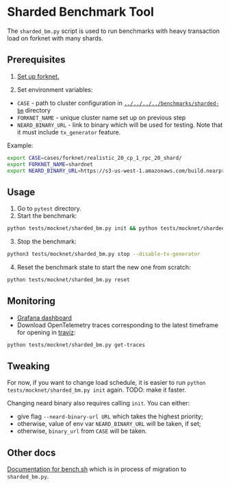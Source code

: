 # Sharded Benchmark Tool

The `sharded_bm.py` script is used to run benchmarks with heavy transaction load on forknet with many shards.

## Prerequisites

1. [Set up forknet.](../../../../benchmarks/sharded-bm/README.md#forknet)

2. Set environment variables:

* `CASE` - path to cluster configuration in [`../../../../benchmarks/sharded-bm`](../../../../benchmarks/sharded-bm) directory
* `FORKNET_NAME` - unique cluster name set up on previous step
* `NEARD_BINARY_URL` - link to binary which will be used for testing. Note that it must include `tx_generator` feature.

Example:

```bash
export CASE=cases/forknet/realistic_20_cp_1_rpc_20_shard/
export FORKNET_NAME=shardnet
export NEARD_BINARY_URL=https://s3-us-west-1.amazonaws.com/build.nearprotocol.com/nearcore/Linux/tx-generator-neard/neard
```

## Usage

1. Go to `pytest` directory.
2. Start the benchmark:

```bash
python tests/mocknet/sharded_bm.py init && python tests/mocknet/sharded_bm.py start --enable-tx-generator
```

3. Stop the benchmark:

```bash
python3 tests/mocknet/sharded_bm.py stop --disable-tx-generator
```

4. Reset the benchmark state to start the new one from scratch:

```bash
python tests/mocknet/sharded_bm.py reset
```

## Monitoring

* [Grafana dashboard](../../../../benchmarks/sharded-bm/README.md#forknet---monitoring)
* Download OpenTelemetry traces corresponding to the latest timeframe for opening in [traviz](https://github.com/jancionear/traviz):

```bash
python tests/mocknet/sharded_bm.py get-traces
```

## Tweaking

For now, if you want to change load schedule, it is easier to run `python tests/mocknet/sharded_bm.py init` again.
TODO: make it faster.

Changing neard binary also requires calling `init`. You can either:

* give flag `--neard-binary-url URL` which takes the highest priority;
* otherwise, value of env var `NEARD_BINARY_URL` will be taken, if set;
* otherwise, `binary_url` from `CASE` will be taken.

## Other docs

[Documentation for bench.sh](../../../../benchmarks/sharded-bm/README.md) which is in process of migration to `sharded_bm.py`.
